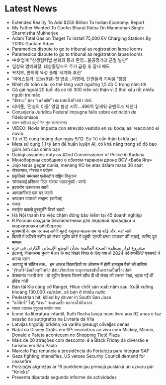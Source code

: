 # Latest News
-  Extended Reality To Add $250 Billion To Indian Economy: Report
-  My Father Wanted To Confer Bharat Ratna On Manmohan Singh: Sharmistha Mukherjee
-  Adani Total Gas on Target To install 75,000 EV Charging Stations By 2030: Gautam Adani
-  Paramedics dispute to go to tribunal as registration lapse looms
-  Paramedics dispute to go to tribunal as registration lapse looms
-  中企업계 "상생협력법 본회의 통과 환영…불공정거래 근절 발판"
-  임창욱 명예회장, 대상홀딩스우 주가 급등 후 장내 매도
-  복지부, 한의약 육성 통해 '세계화 추진'
-  '마에스트라' 오늘(9일) 첫 방송…이영애, 단원들과 기싸움 '팽팽'
-  Nhiệt độ toàn cầu có thể tăng vượt ngưỡng 1,5 độ C trong năm tới
-  Cô gái ngoài 20 tuổi đã có tới 300 viên sỏi thận vì 2 thói xấu rất nhiều người trẻ mắc
-  “ชัยชนะ” มอง “เฉลิมชัย” เหมาะสมนั่งหัวหน้า ปชป.
-  리버풀, ‘전설의 아들’ 영입 협상 시작…496억 앞세워 유벤투스 제친다
-  Consejería Jurídica Federal impugna fallo sobre extinción de fideicomisos
-  দারুণ ব্যাটিংয়ে চতুর্থ দিন শুরু বাংলাদেশের
-  VIDEO: Novia impacta con atrevido vestido en su boda; así reaccionó el novio
-  Tử vi 12 cung hoàng đạo ngày 9/12: Sư Tử cẩn thận bị lừa gạt
-  Meta sử dụng 1,1 tỷ ảnh để huấn luyện AI, có khả năng trong số đó bao gồm ảnh của chính bạn
-  Dabigi assumes duty as 42nd Commissioner of Police in Kaduna
-  Минобороны сообщило о сбитом тараном дроне ВСУ «Баба Яга»
-  Jojo terus gegar dunia, menang KO ke atas dalam masa 36 saat
-  गोरखनाथ, गोरखा र पर्यटन
-  प्रकृतिको चमत्कार एलोस्टोन राष्ट्रिय निकुञ्ज
-  सांसदलाई प्रशिक्षण दिएर संसद्मा पठाउनुपर्छ : पाण्डे
-  हृदयरोग उपचारका साक्षी
-  आगलागीबाट एक घर जल्यो
-  कष्टकर यात्राको सम्झना (कविता)
-  गजल
-  तराईमा बाक्लो हुस्सुसँगै चिसो बढ्यो
-  Hà Nội thanh tra việc chậm đóng bảo hiểm tại 45 doanh nghiệp
-  В России создали беспилотники для ледовой проводки и маркировки айсбергов
-  मुख्यमंत्री के नाम पर कल लगेगी मुहर! वसुंधरा-बालकनाथ या कोई और, यहां जानें
-  दिल्ली में फरिश्ते स्कीम को लेकर सुप्रीम कोर्ट में पहुंची ‘एलजी बनाम सरकार’ की लड़ाई, जानिए पूरा मामला
-  مشروع قرار بمنظمة الصحة العالمية بشأن الوضع الإنساني الكارثي في غزة
-  इंटरव्यू: विधानसभा चुनाव में हार के बाद बिखरे विपक्ष के लिए क्या हो 2024 की रणनीति? एक्सपर्ट ने बताया प्लान
-  अटापट्टू से डॉटिन तक… इन धाकड़ खिलाड़ियों पर ऑक्शन में होगी झमाझम पैसों की बारिश!
-  ‘จุรินทร์’เชื่อเลือกหัวหน้า ปชป.เรียบร้อย ระบุการแข่งขันในพรรคเป็นเรื่องปกติ
-  केशवानंद भारती केस : वो सुप्रीम फैसला जिसने खींच दी थी संसद की लक्ष्मण रेखा, भड़क गईं थीं इंदिरा गांधी
-  Bán tải Kia cùng cỡ Ranger, Hilux chốt sản xuất năm sau: Xuất xưởng khoảng 130.000 xe/năm, sẽ bán ở nhiều nước
-  Pedestrian hit, killed by driver in South San Jose
-  “อภิสิทธิ์” ไม่รู้ “ชวน” จะเสนอชื่อ บอกรอให้ถึงเวลา
-  সায়মা ওয়াজেদ পুতুলের জন্মদিন আজ
-  Ícone da literatura infantil, Ruth Rocha lança novo livro aos 92 anos e faz sessão de autógrafos na Livraria da Vila
-  Latvijas tirgotāji brīdina, ka varētu pieaugt olīveļļas cenas
-  Natal da Disney Grátis em SP: encontros ao vivo com Mickey, Minnie, Donald e Pateta acontecem no Shopping Tietê Plaza
-  Mais de 20 atrações com desconto: é a Black Friday da diversão e turismo em São Paulo
-  Marcelo Paz renuncia à presidência do Fortaleza para integrar SAF
-  Gaza fighting intensifies, US vetoes Security Council demand for ceasefire
-  Porziņģis atgriežas ar 19 punktiem jau pirmajā puslaikā un uzvaru pār "Knicks"
-  Presenta diputada segundo informe de actividades
